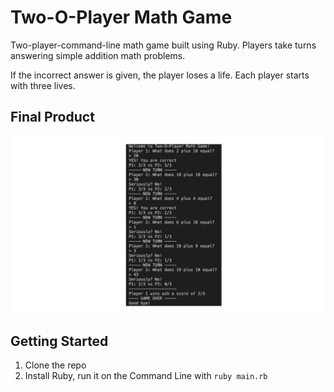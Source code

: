 # Two-O-Player Math Game

Two-player-command-line math game built using Ruby. Players take turns answering simple addition math problems.

If the incorrect answer is given, the player loses a life. Each player starts with three lives.

## Final Product

![Example of Completed Game](https://github.com/StephhyL/two-o-player-math-game/blob/master/docs/example-game.png)

## Getting Started

1. Clone the repo
2. Install Ruby, run it on the Command Line with `ruby main.rb`
